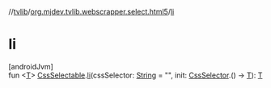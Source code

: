 //[tvlib](../../index.md)/[org.mjdev.tvlib.webscrapper.select.html5](index.md)/[li](li.md)

# li

[androidJvm]\
fun &lt;[T](li.md)&gt; [CssSelectable](../org.mjdev.tvlib.webscrapper.select/-css-selectable/index.md).[li](li.md)(cssSelector: [String](https://kotlinlang.org/api/latest/jvm/stdlib/kotlin/-string/index.html) = &quot;&quot;, init: [CssSelector](../org.mjdev.tvlib.webscrapper.select/-css-selector/index.md).() -&gt; [T](li.md)): [T](li.md)
